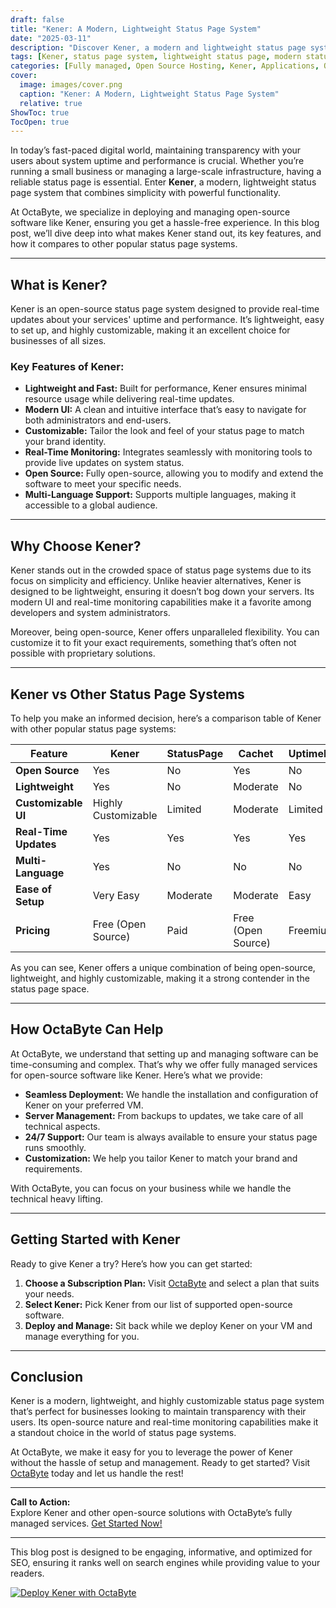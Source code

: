 ```yaml
---
draft: false
title: "Kener: A Modern, Lightweight Status Page System"
date: "2025-03-11"
description: "Discover Kener, a modern and lightweight status page system designed for simplicity and efficiency. Learn how Kener compares to other status page solutions and why it’s the perfect choice for businesses seeking reliability and ease of use."
tags: [Kener, status page system, lightweight status page, modern status page, open source status page, Kener vs other status pages, server monitoring, uptime monitoring, open source software, OctaByte managed services]
categories: [Fully managed, Open Source Hosting, Kener, Applications, Others]
cover:
  image: images/cover.png
  caption: "Kener: A Modern, Lightweight Status Page System"
  relative: true
ShowToc: true
TocOpen: true
---
```



In today’s fast-paced digital world, maintaining transparency with your users about system uptime and performance is crucial. Whether you’re running a small business or managing a large-scale infrastructure, having a reliable status page is essential. Enter **Kener**, a modern, lightweight status page system that combines simplicity with powerful functionality.  

At OctaByte, we specialize in deploying and managing open-source software like Kener, ensuring you get a hassle-free experience. In this blog post, we’ll dive deep into what makes Kener stand out, its key features, and how it compares to other popular status page systems.  

---

## What is Kener?  

Kener is an open-source status page system designed to provide real-time updates about your services' uptime and performance. It’s lightweight, easy to set up, and highly customizable, making it an excellent choice for businesses of all sizes.  

### Key Features of Kener:  
- **Lightweight and Fast:** Built for performance, Kener ensures minimal resource usage while delivering real-time updates.  
- **Modern UI:** A clean and intuitive interface that’s easy to navigate for both administrators and end-users.  
- **Customizable:** Tailor the look and feel of your status page to match your brand identity.  
- **Real-Time Monitoring:** Integrates seamlessly with monitoring tools to provide live updates on system status.  
- **Open Source:** Fully open-source, allowing you to modify and extend the software to meet your specific needs.  
- **Multi-Language Support:** Supports multiple languages, making it accessible to a global audience.  

---

## Why Choose Kener?  

Kener stands out in the crowded space of status page systems due to its focus on simplicity and efficiency. Unlike heavier alternatives, Kener is designed to be lightweight, ensuring it doesn’t bog down your servers. Its modern UI and real-time monitoring capabilities make it a favorite among developers and system administrators.  

Moreover, being open-source, Kener offers unparalleled flexibility. You can customize it to fit your exact requirements, something that’s often not possible with proprietary solutions.  

---

## Kener vs Other Status Page Systems  

To help you make an informed decision, here’s a comparison table of Kener with other popular status page systems:  

| Feature                | Kener                          | StatusPage       | Cachet           | UptimeRobot      |  
|------------------------|--------------------------------|------------------|------------------|------------------|  
| **Open Source**        | Yes                            | No               | Yes              | No               |  
| **Lightweight**        | Yes                            | No               | Moderate         | No               |  
| **Customizable UI**    | Highly Customizable            | Limited          | Moderate         | Limited          |  
| **Real-Time Updates**  | Yes                            | Yes              | Yes              | Yes              |  
| **Multi-Language**     | Yes                            | No               | No               | No               |  
| **Ease of Setup**      | Very Easy                      | Moderate         | Moderate         | Easy             |  
| **Pricing**            | Free (Open Source)             | Paid             | Free (Open Source)| Freemium         |  

As you can see, Kener offers a unique combination of being open-source, lightweight, and highly customizable, making it a strong contender in the status page space.  

---

## How OctaByte Can Help  

At OctaByte, we understand that setting up and managing software can be time-consuming and complex. That’s why we offer fully managed services for open-source software like Kener. Here’s what we provide:  

- **Seamless Deployment:** We handle the installation and configuration of Kener on your preferred VM.  
- **Server Management:** From backups to updates, we take care of all technical aspects.  
- **24/7 Support:** Our team is always available to ensure your status page runs smoothly.  
- **Customization:** We help you tailor Kener to match your brand and requirements.  

With OctaByte, you can focus on your business while we handle the technical heavy lifting.  

---

## Getting Started with Kener  

Ready to give Kener a try? Here’s how you can get started:  

1. **Choose a Subscription Plan:** Visit [OctaByte](https://octabyte.io) and select a plan that suits your needs.  
2. **Select Kener:** Pick Kener from our list of supported open-source software.  
3. **Deploy and Manage:** Sit back while we deploy Kener on your VM and manage everything for you.  

---

## Conclusion  

Kener is a modern, lightweight, and highly customizable status page system that’s perfect for businesses looking to maintain transparency with their users. Its open-source nature and real-time monitoring capabilities make it a standout choice in the world of status page systems.  

At OctaByte, we make it easy for you to leverage the power of Kener without the hassle of setup and management. Ready to get started? Visit [OctaByte](https://octabyte.io) today and let us handle the rest!  

--- 

**Call to Action:**  
Explore Kener and other open-source solutions with OctaByte’s fully managed services. [Get Started Now!](https://octabyte.io)  

--- 

This blog post is designed to be engaging, informative, and optimized for SEO, ensuring it ranks well on search engines while providing value to your readers.

[![Deploy Kener with OctaByte](/images/deploy-on-octabyte.png)](https://octabyte.io/fully-managed-open-source-services/applications/others/kener)